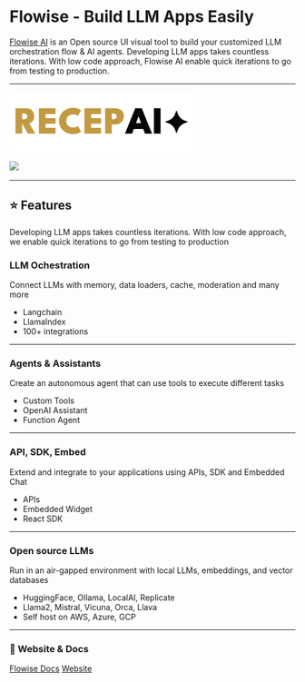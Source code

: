 # Flowise - Build LLM Apps Easily

[Flowise AI](https://github.com/FlowiseAI/Flowise) is an Open source UI visual tool to build your customized LLM orchestration flow & AI agents. Developing LLM apps takes countless iterations. With low code approach, Flowise AI enable quick iterations to go from testing to production.

---

![](https://github.com/FlowiseAI/Flowise/blob/main/images/flowise.png?raw=true)

![](https://github.com/FlowiseAI/Flowise/blob/main/images/flowise.gif?raw=true)

---

## ⭐ Features
Developing LLM apps takes countless iterations. With low code approach, we enable quick iterations to go from testing to production

### LLM Ochestration
Connect LLMs with memory, data loaders, cache, moderation and many more
- Langchain
- LlamaIndex
- 100+ integrations

---

### Agents & Assistants
Create an autonomous agent that can use tools to execute different tasks
- Custom Tools
- OpenAI Assistant
- Function Agent

---

### API, SDK, Embed
Extend and integrate to your applications using APIs, SDK and Embedded Chat
- APIs
- Embedded Widget
- React SDK

---

### Open source LLMs
Run in an air-gapped environment with local LLMs, embeddings, and vector databases
- HuggingFace, Ollama, LocalAI, Replicate
- Llama2, Mistral, Vicuna, Orca, Llava
- Self host on AWS, Azure, GCP

---

### 📖 Website & Docs
[Flowise Docs](https://docs.flowiseai.com/)
[Website](https://flowiseai.com/)

